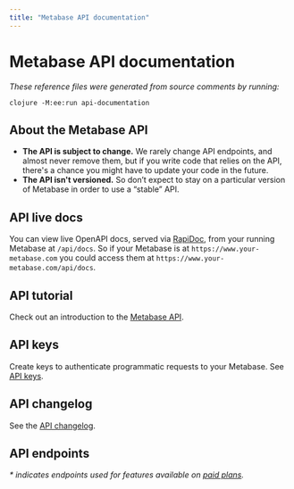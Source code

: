 ```yaml
---
title: "Metabase API documentation"
---
```


# Metabase API documentation

_These reference files were generated from source comments by running:_

```
clojure -M:ee:run api-documentation
```

## About the Metabase API

- **The API is subject to change.** We rarely change API endpoints, and almost never remove them, but if you write code that relies on the API, there's a chance you might have to update your code in the future.
- **The API isn't versioned.** So don’t expect to stay on a particular version of Metabase in order to use a “stable” API.

## API live docs

You can view live OpenAPI docs, served via [RapiDoc](https://rapidocweb.com/), from your running Metabase at `/api/docs`. So if your Metabase is at `https://www.your-metabase.com` you could access them at `https://www.your-metabase.com/api/docs`.

## API tutorial

Check out an introduction to the [Metabase API](https://www.metabase.com/learn/administration/metabase-api.html).

## API keys

Create keys to authenticate programmatic requests to your Metabase. See [API keys](./people-and-groups/api-keys.md).

## API changelog

See the [API changelog](./developers-guide/api-changelog.md).

## API endpoints

_* indicates endpoints used for features available on [paid plans](https://www.metabase.com/pricing)._
